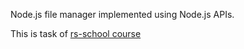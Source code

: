 Node.js file manager implemented using Node.js APIs.

This is task of [rs-school course](https://rs.school/nodejs)
